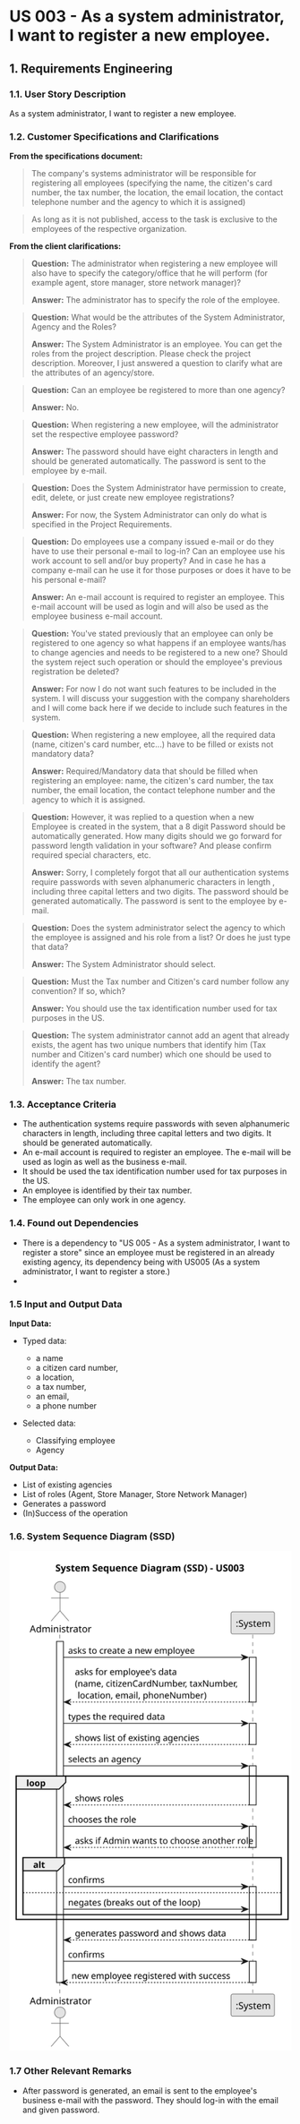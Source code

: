 # US 003 - As a system administrator, I want to register a new employee.

## 1. Requirements Engineering


### 1.1. User Story Description


As a system administrator, I want to register a new employee. 

### 1.2. Customer Specifications and Clarifications 


**From the specifications document:**

>	The company's systems administrator will be responsible for registering all employees (specifying the name, the citizen's card number, the tax number, the location, the email location, the contact telephone number and the agency to which it is assigned)

>	As long as it is not published, access to the task is exclusive to the employees of the respective organization. 



**From the client clarifications:**

> **Question:** The administrator when registering a new employee will also have to specify the category/office that he will perform (for example agent, store manager, store network manager)?
>  
> **Answer:** The administrator has to specify the role of the employee.

> **Question:** What would be the attributes of the System Administrator, Agency and the Roles?
> 
> **Answer:** The System Administrator is an employee. You can get the roles from the project description. Please check the project description.
Moreover, I just answered a question to clarify what are the attributes of an agency/store.

> **Question:** Can an employee be registered to more than one agency?
> 
> **Answer:** No.

> **Question:** When registering a new employee, will the administrator set the respective employee password?
>
> **Answer:** The password should have eight characters in length and should be generated automatically. The password is sent to the employee by e-mail.

> **Question:** Does the System Administrator have permission to create, edit, delete, or just create new employee registrations?
>
> **Answer:** For now, the System Administrator can only do what is specified in the Project Requirements.

> **Question:** Do employees use a company issued e-mail or do they have to use their personal e-mail to log-in? Can an employee use his work account to sell and/or buy property? And in case he has a company e-mail can he use it for those purposes or does it have to be his personal e-mail?
> 
> **Answer:** An e-mail account is required to register an employee. This e-mail account will be used as login and will also be used as the employee business e-mail account.

>**Question:** You've stated previously that an employee can only be registered to one agency so what happens if an employee wants/has to change agencies and needs to be registered to a new one? Should the system reject such operation or should the employee's previous registration be deleted?
> 
>**Answer:** For now I do not want such features to be included in the system. I will discuss your suggestion with the company shareholders and I will come back here if we decide to include such features in the system.

> **Question:** When registering a new employee, all the required data (name, citizen's card number, etc...) have to be filled or exists not mandatory data?
> 
> **Answer:** Required/Mandatory data that should be filled when registering an employee: name, the citizen's card number, the tax number, the email location, the contact telephone number and the agency to which it is assigned.

> **Question:** However, it was replied to a question when a new Employee is created in the system, that a 8 digit Password should be automatically generated. How many digits should we go forward for password length validation in your software? And please confirm required special characters, etc.
> 
> **Answer:** Sorry, I completely forgot that all our authentication systems require passwords with seven alphanumeric characters in length , including three capital letters and two digits. The password should be generated automatically. The password is sent to the employee by e-mail.

>**Question:** Does the system administrator select the agency to which the employee is assigned and his role from a list? Or does he just type that data?
> 
> **Answer:** The System Administrator should select.

>**Question:** Must the Tax number and Citizen's card number follow any convention? If so, which?
> 
> **Answer:** You should use the tax identification number used for tax purposes in the US.

>**Question:** The system administrator cannot add an agent that already exists, the agent has two unique numbers that identify him (Tax number and Citizen's card number) which one should be used to identify the agent?
> 
> **Answer:** The tax number.

### 1.3. Acceptance Criteria

* The authentication systems require passwords with seven alphanumeric characters in length, including three capital letters and two digits. It should be generated automatically.
* An e-mail account is required to register an employee. The e-mail will be used as login as well as the business e-mail.
* It should be used the tax identification number used for tax purposes in the US. 
* An employee is identified by their tax number.
* The employee can only work in one agency.

### 1.4. Found out Dependencies


* There is a dependency to "US 005 - As a system administrator, I want to register a store" since an employee must be registered in an already existing agency, its dependency being with US005 (As a system administrator, I want to register a store.)
* 


### 1.5 Input and Output Data


**Input Data:**

* Typed data:
	* a name
	* a citizen card number, 
	* a location,
	* a tax number,
	* an email,
	* a phone number
	
* Selected data:
	* Classifying employee
    * Agency

**Output Data:**

* List of existing agencies
* List of roles (Agent, Store Manager, Store Network Manager)
* Generates a password
* (In)Success of the operation

### 1.6. System Sequence Diagram (SSD)

![us003-system-sequence-diagram.svg](svg%2Fus003-system-sequence-diagram.svg)

### 1.7 Other Relevant Remarks

* After password is generated, an email is sent to the employee's business e-mail with the password. They should log-in with the email and given password.